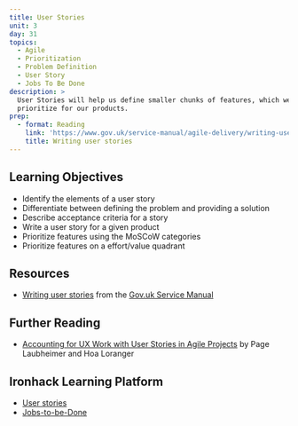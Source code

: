 ```yaml
---
title: User Stories
unit: 3
day: 31
topics:
  - Agile
  - Prioritization
  - Problem Definition
  - User Story
  - Jobs To Be Done
description: >
  User Stories will help us define smaller chunks of features, which we can then
  prioritize for our products.
prep:
  - format: Reading
    link: 'https://www.gov.uk/service-manual/agile-delivery/writing-user-stories'
    title: Writing user stories
---
```


Learning Objectives
-------------------

- Identify the elements of a user story
- Differentiate between defining the problem and providing a solution
- Describe acceptance criteria for a story
- Write a user story for a given product
- Prioritize features using the MoSCoW categories
- Prioritize features on a effort/value quadrant


Resources
---------

- [Writing user stories](https://www.gov.uk/service-manual/agile-delivery/writing-user-stories) from the [Gov.uk Service Manual](https://www.gov.uk/service-manual)


Further Reading
---------------

- [Accounting for UX Work with User Stories in Agile Projects](https://www.nngroup.com/articles/ux-user-stories/) by Page Laubheimer and Hoa Loranger


Ironhack Learning Platform
--------------------------

- [User stories](http://learn.ironhack.com/#/learning_unit/7083)
- [Jobs-to-be-Done](http://learn.ironhack.com/#/learning_unit/7067)
